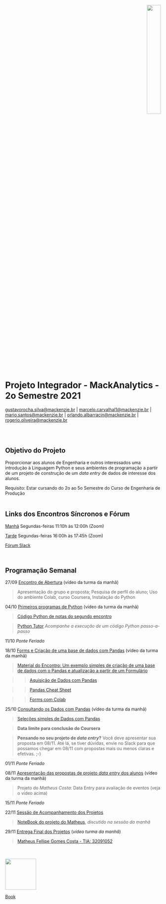 <p align="right">
  <img src="http://meusite.mackenzie.br/rogerio/mackenzie_logo/UPM.2_horizontal_vermelho.jpg" width="30%" align="center"/>
</p>

# Projeto Integrador - MackAnalytics - 2o Semestre 2021

gustavorocha.silva@mackenzie.br  | marcelo.carvalhal1@mackenzie.br |  mario.santos@mackenzie.br | orlando.albarracin@mackenzie.br | rogerio.oliveira@mackenzie.br 

<br />
<br />

## Objetivo do Projeto

Proporcionar aos alunos de Engenharia e outros interessados uma introdução à Linguagem Python e seus ambientes de programação a partir de um projeto de construção de um *data entry* 
de dados de interesse dos alunos.

Requisito: Estar cursando do 2o ao 5o Semestre do Curso de Engenharia de Produção
<br />
<br />

## Links dos Encontros Síncronos e Fórum

[Manhã](https://zoom.us/j/93200048589?pwd=b0JwNGEwMnBsNHMxVTFCb252ZmhyQT09) Segundas-feiras 11:10h às 12:00h (Zoom) 

[Tarde](https://us02web.zoom.us/j/85047297641?pwd=VUVWazN3OUt1bFZ3RElSOGtMYU1TZz09) Segundas-feiras 16:00h às 17:45h (Zoom) 

[Fórum Slack](https://join.slack.com/t/mackanalytics/shared_invite/zt-wbc6j9cl-lZX4qZ6FD6QgeCp_7XRgew) 

<br />


## Programação Semanal

27/09 [Encontro de Abertura](http://meusite.mackenzie.br/rogerio/videos/MackAnalytics_20210927.mp4) (vídeo da turma da manhã)

> Apresentação do grupo e proposta; Pesquisa de perfil do aluno; Uso do ambiente Colab, curso Coursera, Instalação do Python 

04/10 [Primeiros programas de Python](http://meusite.mackenzie.br/rogerio/videos/MackAnalytics_20211004.mp4) (vídeo da turma da manhã)

> [Código Python de notas do segundo encontro](https://colab.research.google.com/github/Rogerio-mack/work/blob/main/MackAnalytics_2.ipynb) 

> [Python Tutor](https://pythontutor.com/) *Acompanhe a execução de um código Python passo-a-passo*

11/10 *Ponte Feriado* 

18/10 [Forms e Criação de uma base de dados com Pandas](http://meusite.mackenzie.br/rogerio/videos/MackAnalytics_20211018.mp4) (vídeo da turma da manhã)

> [Material do Encontro: Um exemplo simples de criação de uma base de dados com o Pandas e atualização a partir de um Formulário](https://colab.research.google.com/github/Rogerio-mack/work/blob/main/MackAnalytics_FormInputPandas.ipynb) 

>> [Aquisição de Dados com Pandas](https://colab.research.google.com/github/Rogerio-mack/Analise-de-Dados/blob/main/EDA_T3_Pandas_Aquisicao.ipynb)

>> [Pandas Cheat Sheet](https://pandas.pydata.org/Pandas_Cheat_Sheet.pdf)

>> [Forms com Colab](https://colab.research.google.com/notebooks/forms.ipynb)

25/10 [Consultando os Dados com Pandas](http://meusite.mackenzie.br/rogerio/videos/MackAnalytics_20211025.mp4) (vídeo da turma da manhã) 

> [Seleções simples de Dados com Pandas](https://colab.research.google.com/github/Rogerio-mack/work/blob/main/MackAnalytics_SelecaoPandas.ipynb)

> **Data limite para conclusão do Coursera** 

> **Pensando no seu projeto de *data entry*?** Você deve apresentar sua proposta em 08/11. Até lá, se tiver dúvidas, envie no Slack para que possamos chegar em 08/11 com propostas mais ou menos claras e efetivas. ;-)

01/11  *Ponte Feriado*

08/11 [Apresentação das propostas de projeto *data entry* dos alunos](http://meusite.mackenzie.br/rogerio/videos/MackAnalytics_20211108.mp4) (vídeo da turma da manhã) 

> Projeto do *Matheus Costa*: Data Entry para avaliação de eventos (veja o vídeo acima)

15/11 *Ponte Feriado*  

22/11 [Sessão de Acompanhamento dos Projetos](http://meusite.mackenzie.br/rogerio/videos/MackAnalytics_20211122.mp4)

> [NoteBook do projeto do Matheus](https://colab.research.google.com/drive/1NxXhtSPH5BHz7ke-L0jb2Bvhjq4w29G_?usp=sharing), *discutido na sessão da manhã*


29/11 [Entrega Final dos Projetos](http://meusite.mackenzie.br/rogerio/videos/MackAnalytics_20211129.mp4) (*vídeo turma da manhã*)

> [Matheus Fellipe Gomes Costa - TIA: 32091052](https://colab.research.google.com/drive/11ATww7aDL70PzLKbFNJFYFEjfAevArJa?usp=sharing)

<br />
<br />

<img src="https://user-images.githubusercontent.com/58958893/128409802-170bed67-cb1f-44ef-99c5-4ebdc481e734.png" width="100"/>

[Book](https://learnbyexample.github.io/100_page_python_intro/cover.html)

